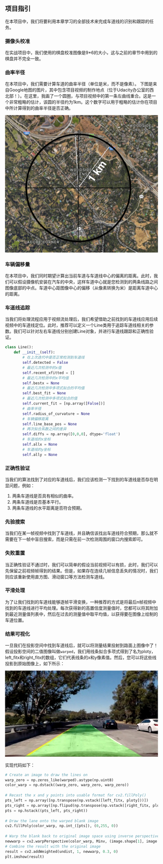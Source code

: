## 项目指引

在本项目中，我们将要利用本章学习的全部技术来完成车道线的识别和跟踪的任务。

### 摄像头校准

在实战项目中，我们使用的棋盘校准图像是9*6的大小，这与之前的章节中用到的棋盘并不完全一致。

### 曲率半径

在本项目中，我们需要计算车道的曲率半径（单位是米，而不是像素）。
下图是来自Google地图的图片，其中包含项目视频的制作地点（位于Udacity办公室的西北部！）。在这里，我画了一个圆圈，与项目视频中的第一条左曲线重合。这是一个非常粗略的估计，该圆的半径约为1km。这个数字可以用于粗略的估计你在项目中所计算得到的曲率半径是否正确。

![](/assets/89.jpg)

### 车辆偏移量

在本项目中，我们同时期望计算出当前车道与车道线中心的偏离的距离。此时，我们可以假设摄像机安装在汽车的中央，这样车道中心就是您检测到的两条线路之间图像底部的中点。车道中心距图像中心的偏移（从像素转换为米）是距离车道中心的距离。

### 车道线追踪

当我们将处理流程应用于视频流处理后，我们希望借助之前找到的车道线应用后续视频中的车道线定位。此时，推荐可以定义一个Line类用于追踪车道线相关的参数。我们可以针对左右车道线分别创建Line对象，并进行车道线跟踪和正确性验证。

```python
class Line():
    def __init__(self):
        # 在上次迭代中是否正常检测到车道线
        self.detected = False  
        # 最近几次检测中的x值
        self.recent_xfitted = [] 
        # 最近几次检测中的x平均值
        self.bestx = None     
        # 最近几次检测中多项式拟合的平均值
        self.best_fit = None  
        # 最近几次检测中多项式拟合的值
        self.current_fit = [np.array([False])]  
        # 曲率半径
        self.radius_of_curvature = None 
        # 车辆偏移距离
        self.line_base_pos = None
        # 两次拟合系数之间的差异
        self.diffs = np.array([0,0,0], dtype='float') 
        # 车道线的x坐标
        self.allx = None  
        # 车道线的y坐标
        self.ally = None  
```

### 正确性验证

当我们的算法找到了对应的车道线后，我们应该检测一下找到的车道线是否存在明显问题，例如：

1. 两条车道线是否具有相似的曲率。
2. 两条车道线是否基本平行。
3. 两条车道线的水平距离是否符合预期。


### 先验搜索

当我们在某一帧视频中找到了车道线，并且确信该找出车道线符合预期，那么就不需要在下一帧中盲目搜索，而是只需在前一次检测周围的窗口内搜索即可。

### 失败重置

当正确性验证不通过时，我们可以简单的假设当前视频可以有损，此时，我们可以先保留之前视频帧得到的结果。但是，如果存在连续几帧信息丢失的情况时，我们则应该重新使用直方图、滑动窗口等方法检测车道线。

### 平滑处理

为了让我们找到的车道线能够逐帧平滑变换，一种推荐的方式是将最后n帧视频中找到的车道线进行平均处理。每次获得新的高置信度测量值时，您都可以将其附加到最近测量值列表中，然后在过去的测量值中取平均值，以获得要在图像上绘制的车道位置。

### 结果可视化

一旦我们在投影空间中找到车道线后，就可以将测量结果投射到路面上图像中了！假设投影空间的二值图像叫做`warped`，我们用线条拟合多项式得到了名为ploty，left_fitx和right_fitx的数组，它们代表线条的x和y像素值。然后，您可以将这些线投影到原始图像上，如下所示：

![](/assets/90.jpg)

实现代码如下：

```python
# Create an image to draw the lines on
warp_zero = np.zeros_like(warped).astype(np.uint8)
color_warp = np.dstack((warp_zero, warp_zero, warp_zero))

# Recast the x and y points into usable format for cv2.fillPoly()
pts_left = np.array([np.transpose(np.vstack([left_fitx, ploty]))])
pts_right = np.array([np.flipud(np.transpose(np.vstack([right_fitx, ploty])))])
pts = np.hstack((pts_left, pts_right))

# Draw the lane onto the warped blank image
cv2.fillPoly(color_warp, np.int_([pts]), (0,255, 0))

# Warp the blank back to original image space using inverse perspective matrix (Minv)
newwarp = cv2.warpPerspective(color_warp, Minv, (image.shape[1], image.shape[0])) 
# Combine the result with the original image
result = cv2.addWeighted(undist, 1, newwarp, 0.3, 0)
plt.imshow(result)
```
